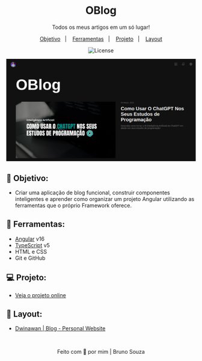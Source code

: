 <h1 align="center">
    OBlog
</h1>

<p align="center">
    Todos os meus artigos em um só lugar!
</p>

<p align="center">
  <a href="#objetivo">Objetivo</a>&nbsp;&nbsp;&nbsp;|&nbsp;&nbsp;&nbsp;
  <a href="#tecnologias">Ferramentas</a>&nbsp;&nbsp;&nbsp;|&nbsp;&nbsp;&nbsp;
  <a href="#projeto">Projeto</a>&nbsp;&nbsp;&nbsp;|&nbsp;&nbsp;&nbsp;
  <a href="#layout">Layout</a>
</p>

<p align="center">
  <img alt="License" src="https://img.shields.io/static/v1?label=license&message=MIT&color=49AA26&labelColor=000000">
</p>

<p align="center">
  <img alt="Blog Preview" src=".github/preview.jpeg">
</p>

<h2 id="objetivo">🚀 <b>Objetivo:</b></h2>

- Criar uma aplicação de blog funcional, construir componentes inteligentes e aprender como organizar um projeto Angular utilizando as ferramentas que o próprio Framework oferece.

<h2 id="tecnologias">🔧 <b>Ferramentas:</b></h2>

- [Angular](https://angular.io/) v16
- [TypeScript](https://www.typescriptlang.org/docs/handbook/release-notes/typescript-5-0.html) v5
- HTML e CSS
- Git e GitHub

<h2 id="projeto">💻 <b>Projeto:</b></h2>

- [Veja o projeto online](https://oblog.vercel.app/)

<h2 id="layout">🎨 <b>Layout:</b></h2>

- [Dwinawan | Blog - Personal Website](https://dribbble.com/shots/15238065-Blog-Personal-Website)

<br>

<p align="center">
  Feito com 💜 por mim | Bruno Souza
</p>

